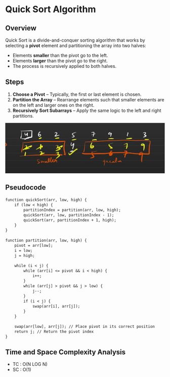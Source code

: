 # Quick Sort Algorithm

## Overview

Quick Sort is a divide-and-conquer sorting algorithm that works by selecting a **pivot** element and partitioning the array into two halves:

- Elements **smaller** than the pivot go to the left.
- Elements **larger** than the pivot go to the right.
- The process is recursively applied to both halves.

## Steps

1. **Choose a Pivot** – Typically, the first or last element is chosen.
2. **Partition the Array** – Rearrange elements such that smaller elements are on the left and larger ones on the right.
3. **Recursively Sort Subarrays** – Apply the same logic to the left and right partitions.

![Quick Sort Diagram](image.png)

## Pseudocode

```plaintext
function quickSort(arr, low, high) {
    if (low < high) {
        partitionIndex = partition(arr, low, high);
        quickSort(arr, low, partitionIndex - 1);
        quickSort(arr, partitionIndex + 1, high);
    }
}

function partition(arr, low, high) {
    pivot = arr[low];
    i = low;
    j = high;

    while (i < j) {
        while (arr[i] <= pivot && i < high) {
            i++;
        }
        while (arr[j] > pivot && j > low) {
            j--;
        }
        if (i < j) {
            swap(arr[i], arr[j]);
        }
    }

    swap(arr[low], arr[j]); // Place pivot in its correct position
    return j; // Return the pivot index
}
```

## Time and Space Complexity Analysis

- TC : O(N LOG N)
- SC : O(1)
